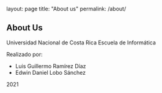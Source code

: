 layout: page
title: "About us"
permalink: /about/

## About Us

Universidad Nacional de Costa Rica
Escuela de Informática

Realizado por:
- Luis Guillermo Ramírez Díaz
- Edwin Daniel Lobo Sánchez

2021

